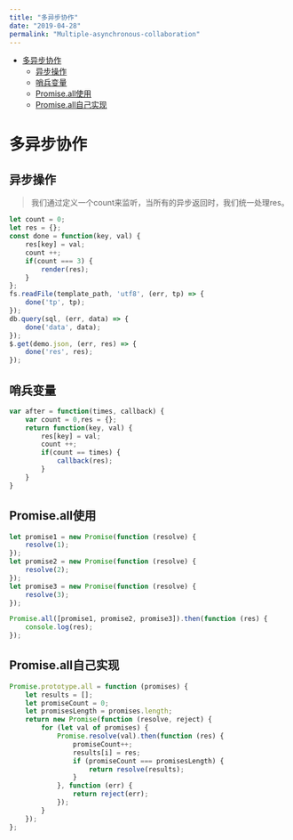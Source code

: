 ```yaml
---
title: "多异步协作"
date: "2019-04-28"
permalink: "Multiple-asynchronous-collaboration"
---
```

- [多异步协作](#%E5%A4%9A%E5%BC%82%E6%AD%A5%E5%8D%8F%E4%BD%9C)
  - [异步操作](#%E5%BC%82%E6%AD%A5%E6%93%8D%E4%BD%9C)
  - [哨兵变量](#%E5%93%A8%E5%85%B5%E5%8F%98%E9%87%8F)
  - [Promise.all使用](#Promiseall%E4%BD%BF%E7%94%A8)
  - [Promise.all自己实现](#Promiseall%E8%87%AA%E5%B7%B1%E5%AE%9E%E7%8E%B0)

# 多异步协作

## 异步操作

> 我们通过定义一个count来监听，当所有的异步返回时，我们统一处理res。
```javascript
let count = 0;
let res = {};
const done = function(key, val) {
    res[key] = val;
    count ++;
    if(count === 3) {
        render(res);
    }
};
fs.readFile(template_path, 'utf8', (err, tp) => {
    done('tp', tp);
}); 
db.query(sql, (err, data) => {
    done('data', data);
});
$.get(demo.json, (err, res) => {
    done('res', res);
});
```

## 哨兵变量

```javascript
var after = function(times, callback) {
    var count = 0,res = {};
    return function(key, val) {
        res[key] = val;
        count ++;
        if(count == times) {
            callback(res);
        }
    }
}
```

## Promise.all使用

```javascript
let promise1 = new Promise(function (resolve) {
    resolve(1);
});
let promise2 = new Promise(function (resolve) {
    resolve(2);
});
let promise3 = new Promise(function (resolve) {
    resolve(3);
});

Promise.all([promise1, promise2, promise3]).then(function (res) {
    console.log(res);
});
```

## Promise.all自己实现
```javascript
Promise.prototype.all = function (promises) {
    let results = [];
    let promiseCount = 0;
    let promisesLength = promises.length;
    return new Promise(function (resolve, reject) {
        for (let val of promises) {
            Promise.resolve(val).then(function (res) {
                promiseCount++;
                results[i] = res;
                if (promiseCount === promisesLength) {
                    return resolve(results);
                }
            }, function (err) {
                return reject(err);
            });
        }
    });
};
```




